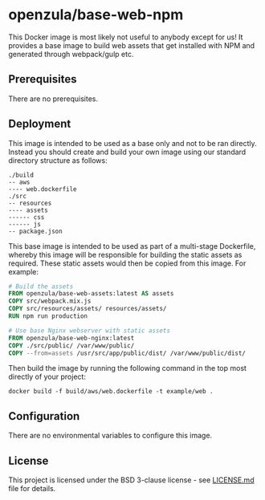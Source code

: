 # openzula/base-web-npm
This Docker image is most likely not useful to anybody except for us! It provides a base image to build web assets that
get installed with NPM and generated through webpack/gulp etc.

## Prerequisites
There are no prerequisites.

## Deployment
This image is intended to be used as a base only and not to be ran directly. Instead you should create and build your
own image using our standard directory structure as follows:

```
./build
-- aws
---- web.dockerfile
./src
-- resources
---- assets
------ css
------ js
-- package.json
```

This base image is intended to be used as part of a multi-stage Dockerfile, whereby this image will be responsible for
building the static assets as required. These static assets would then be copied from this image. For example:

```dockerfile
# Build the assets 
FROM openzula/base-web-assets:latest AS assets
COPY src/webpack.mix.js
COPY src/resources/assets/ resources/assets/
RUN npm run production

# Use base Nginx webserver with static assets
FROM openzula/base-web-nginx:latest
COPY ./src/public/ /var/www/public/
COPY --from=assets /usr/src/app/public/dist/ /var/www/public/dist/
```

Then build the image by running the following command in the top most directly of your project:

```shell script
docker build -f build/aws/web.dockerfile -t example/web .
```

## Configuration
There are no environmental variables to configure this image.

## License
This project is licensed under the BSD 3-clause license - see [LICENSE.md](LICENSE.md) file for details.
